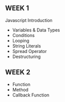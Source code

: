 
## WEEK 1

Javascript Introduction

- Variables & Data Types
- Conditions
- Looping
- String Literals
- Spread Operator
- Destructuring

## WEEK 2

- Function
- Method
- Callback Function
